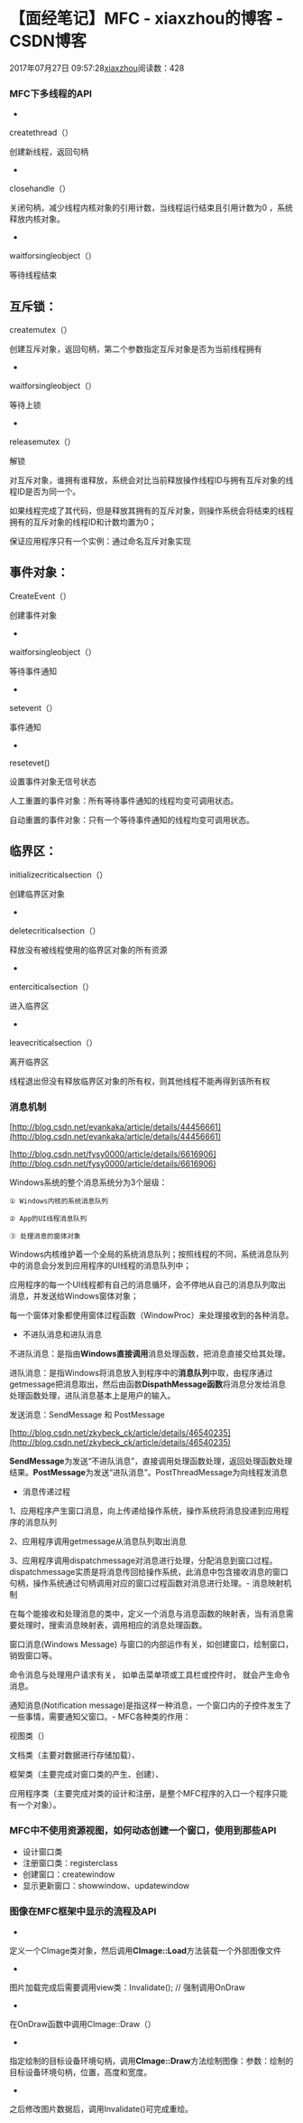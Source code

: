 # 【面经笔记】MFC - xiaxzhou的博客 - CSDN博客





2017年07月27日 09:57:28[xiaxzhou](https://me.csdn.net/xiaxzhou)阅读数：428








### MFC下多线程的API
- 
createthread（） 

创建新线程，返回句柄

- 
closehandle（） 

关闭句柄，减少线程内核对象的引用计数，当线程运行结束且引用计数为0 ，系统释放内核对象。

- 
waitforsingleobject（） 

等待线程结束


互斥锁：
- 
createmutex（） 

创建互斥对象，返回句柄，第二个参数指定互斥对象是否为当前线程拥有

- 
waitforsingleobject（） 

等待上锁

- 
releasemutex（） 

解锁


对互斥对象，谁拥有谁释放，系统会对比当前释放操作线程ID与拥有互斥对象的线程ID是否为同一个。 

如果线程完成了其代码，但是释放其拥有的互斥对象，则操作系统会将结束的线程拥有的互斥对象的线程ID和计数均置为0；

保证应用程序只有一个实例：通过命名互斥对象实现

事件对象：
- 
CreateEvent（） 

创建事件对象

- 
waitforsingleobject（） 

等待事件通知

- 
setevent（） 

事件通知

- 
resetevet() 

设置事件对象无信号状态


人工重置的事件对象：所有等待事件通知的线程均变可调用状态。 

自动重置的事件对象：只有一个等待事件通知的线程均变可调用状态。

临界区：
- 
initializecriticalsection（） 

创建临界区对象

- 
deletecriticalsection（） 

释放没有被线程使用的临界区对象的所有资源

- 
enterciticalsection（） 

进入临界区

- 
leavecriticalsection（） 

离开临界区


线程退出但没有释放临界区对象的所有权，则其他线程不能再得到该所有权

### 消息机制

> 
[http://blog.csdn.net/evankaka/article/details/44456661](http://blog.csdn.net/evankaka/article/details/44456661)

[http://blog.csdn.net/fysy0000/article/details/6616906](http://blog.csdn.net/fysy0000/article/details/6616906)


Windows系统的整个消息系统分为3个层级：

```
① Windows内核的系统消息队列

② App的UI线程消息队列

③ 处理消息的窗体对象
```

Windows内核维护着一个全局的系统消息队列；按照线程的不同，系统消息队列中的消息会分发到应用程序的UI线程的消息队列中；

应用程序的每一个UI线程都有自己的消息循环，会不停地从自己的消息队列取出消息，并发送给Windows窗体对象；

每一个窗体对象都使用窗体过程函数（WindowProc）来处理接收到的各种消息。
- 不进队消息和进队消息

不进队消息：是指由**Windows直接调用**消息处理函数，把消息直接交给其处理。

进队消息：是指Windows将消息放入到程序中的**消息队列**中取，由程序通过getmessage把消息取出，然后由函数**DispathMessage函数**将消息分发给消息处理函数处理，进队消息基本上是用户的输入。

发送消息：SendMessage 和 PostMessage

> 
[http://blog.csdn.net/zkybeck_ck/article/details/46540235](http://blog.csdn.net/zkybeck_ck/article/details/46540235)

**SendMessage**为发送“不进队消息”，直接调用处理函数处理，返回处理函数处理结果。**PostMessage**为发送“进队消息”。PostThreadMessage为向线程发消息

- 消息传递过程

1、应用程序产生窗口消息，向上传递给操作系统，操作系统将消息投递到应用程序的消息队列 

2、应用程序调用getmessage从消息队列取出消息 

3、应用程序调用dispatchmessage对消息进行处理，分配消息到窗口过程。dispatchmessage实质是将消息传回给操作系统，此消息中包含接收消息的窗口句柄，操作系统通过句柄调用对应的窗口过程函数对消息进行处理。- 消息映射机制

在每个能接收和处理消息的类中，定义一个消息与消息函数的映射表，当有消息需要处理时，搜索消息映射表，调用相应的消息处理函数。

窗口消息(Windows Message) 与窗口的内部运作有关，如创建窗口，绘制窗口，销毁窗口等。 

命令消息与处理用户请求有关， 如单击菜单项或工具栏或控件时， 就会产生命令消息。 

 通知消息(Notification   message)是指这样一种消息，一个窗口内的子控件发生了一些事情，需要通知父窗口。- MFC各种类的作用：

视图类（） 

文档类（主要对数据进行存储加载）、 

框架类（主要完成对窗口类的产生、创建）、 

应用程序类（主要完成对类的设计和注册，是整个MFC程序的入口一个程序只能有一个对象）。
### MFC中不使用资源视图，如何动态创建一个窗口，使用到那些API
- 设计窗口类
- 注册窗口类：registerclass
- 创建窗口：createwindow
- 显示更新窗口：showwindow、updatewindow

### 图像在MFC框架中显示的流程及API
- 
定义一个CImage类对象，然后调用**CImage::Load**方法装载一个外部图像文件 

- 
图片加载完成后需要调用view类：Invalidate(); // 强制调用OnDraw

- 
在OnDraw函数中调用CImage::Draw（）

- 
指定绘制的目标设备环境句柄，调用**CImage::Draw**方法绘制图像：参数：绘制的目标设备环境句柄，位置，高度和宽度。

- 
之后修改图片数据后，调用Invalidate()可完成重绘。







